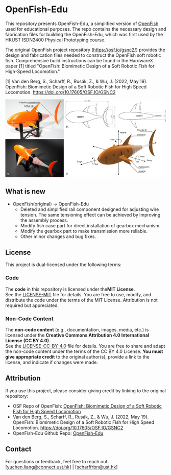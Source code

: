 # OpenFish-Edu
This repository presents OpenFish-Edu, a simplified version of [OpenFish](https://osf.io/gsnc2/) used for educational purposes. The repo contains the necessary design and fabrication files for building the OpenFish-Edu, which was first used by the HKUST ISDN2400 Physical Prototyping course.

The original OpenFish project repository (https://osf.io/gsnc2/) provides the design and fabrication files needed to construct the OpenFish soft robotic fish. Comprehensive build instructions can be found in the HardwareX paper [1] titled "OpenFish: Biomimetic Design of a Soft Robotic Fish for High-Speed Locomotion."

[1] Van den Berg, S., Scharff, R., Rusák, Z., & Wu, J. (2022, May 19). OpenFish: Biomimetic Design of a Soft Robotic Fish for High Speed Locomotion. https://doi.org/10.17605/OSF.IO/GSNC2

![Openfish Preview. Image adopted from [1]](/MEDIA/OpenFish-org-preview.jpg)

## What is new
- OpenFish(original) -> OpenFish-Edu
    - Deleted and simplified rail component designed for adjusting wire tension. The same tensioning effect can be achieved by improving the assembly process.
    - Modify fish case part for direct installation of gearbox mechanism.
    - Modify the gearbox part to make transmission more reliable.
    - Other minor changes and bug fixes.

## License

This project is dual-licensed under the following terms:

### Code
The ​**code** in this repository is licensed under the ​**MIT License**.  
See the [LICENSE-MIT](LICENSE-MIT) file for details.
You are free to use, modify, and distribute the code under the terms of the MIT License. Attribution is not required but appreciated.

### Non-Code Content
The ​**non-code content** (e.g., documentation, images, media, etc.) is licensed under the ​**Creative Commons Attribution 4.0 International License (CC BY 4.0)**.  
See the [LICENSE-CC-BY-4.0](LICENSE-CC-BY-4.0) file for details.
You are free to share and adapt the non-code content under the terms of the CC BY 4.0 License. ​**You must give appropriate credit** to the original author(s), provide a link to the license, and indicate if changes were made.

## Attribution
If you use this project, please consider giving credit by linking to the original repository:  
- OSF Repo of OpenFish: [OpenFish: Biomimetic Design of a Soft Robotic Fish for High Speed Locomotion](https://osf.io/gsnc2/)
- Van den Berg, S., Scharff, R., Rusák, Z., & Wu, J. (2022, May 19). OpenFish: Biomimetic Design of a Soft Robotic Fish for High Speed Locomotion. https://doi.org/10.17605/OSF.IO/GSNC2
- OpenFish-Edu Github Repo: [OpenFish-Edu](https://github.com/HKUST-ISD-Soft-Robotics-Lab/OpenFish-Edu)

## Contact
For questions or feedback, feel free to reach out:  
[yuchen.liang@connect.ust.hk] | [scharffrbn@ust.hk]
